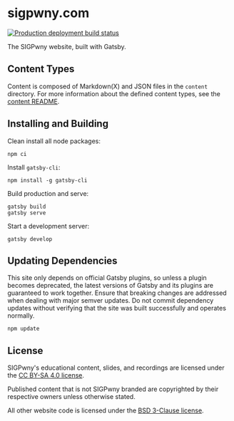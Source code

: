 # sigpwny.com
[![Production deployment build status](https://github.com/sigpwny/sigpwny.com/actions/workflows/deploy.yml/badge.svg?branch=main)](https://github.com/sigpwny/sigpwny.com/actions/workflows/deploy.yml)

The SIGPwny website, built with Gatsby.

## Content Types
Content is composed of Markdown(X) and JSON files in the `content` directory. For more information about the defined content types, see the [content README](./content/README.md).

## Installing and Building
Clean install all node packages:
```
npm ci
```
Install `gatsby-cli`:
```
npm install -g gatsby-cli
```
Build production and serve:
```
gatsby build
gatsby serve
```
Start a development server:
```
gatsby develop
```

## Updating Dependencies
This site only depends on official Gatsby plugins, so unless a plugin becomes deprecated, the latest versions of Gatsby and its plugins are guaranteed to work together. Ensure that breaking changes are addressed when dealing with major semver updates. Do not commit dependency updates without verifying that the site was built successfully and operates normally.

```
npm update
```

## License
SIGPwny's educational content, slides, and recordings are licensed under the [CC BY-SA 4.0 license](./LICENSE).

Published content that is not SIGPwny branded are copyrighted by their respective owners unless otherwise stated.

All other website code is licensed under the [BSD 3-Clause license](./LICENSE-CODE).
